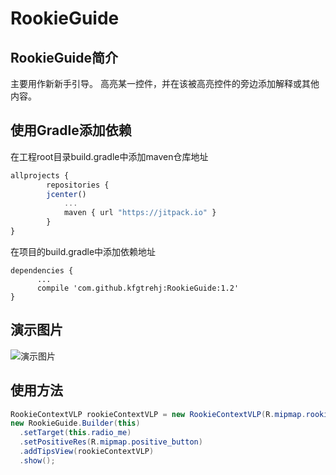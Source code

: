 # RookieGuide

## RookieGuide简介
主要用作新新手引导。
高亮某一控件，并在该被高亮控件的旁边添加解释或其他内容。


## 使用Gradle添加依赖
在工程root目录build.gradle中添加maven仓库地址
```javascript
allprojects {
		repositories {
        jcenter()
			...
			maven { url "https://jitpack.io" }
		}
}
```
在项目的build.gradle中添加依赖地址
```
dependencies {
      ...
	  compile 'com.github.kfgtrehj:RookieGuide:1.2'
}
```

## 演示图片
![演示图片](demo.jpg)

## 使用方法
```java
RookieContextVLP rookieContextVLP = new RookieContextVLP(R.mipmap.rookie_login_tips, ViewGravity.TOP);
new RookieGuide.Builder(this)
  .setTarget(this.radio_me)
  .setPositiveRes(R.mipmap.positive_button)
  .addTipsView(rookieContextVLP)
  .show();
```

